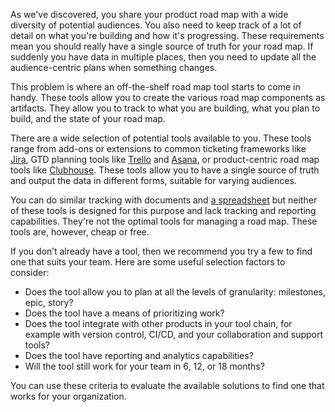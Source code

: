 As we've discovered, you share your product road map with a wide diversity of potential audiences. You also need to keep track of a lot of detail on what you're building and how it's progressing. These requirements mean you should really have a single source of truth for your road map. If suddenly you have data in multiple places, then you need to update all the audience-centric plans when something changes. 

This problem is where an off-the-shelf road map tool starts to come in handy. These tools allow you to create the various road map components as artifacts. They allow you to track to what you are building, what you plan to build, and the state of your road map.

There are a wide selection of potential tools available to you. These tools range from add-ons or extensions to common ticketing frameworks like [Jira](https://www.atlassian.com/software/jira), GTD planning tools like [Trello](https://trello.com/) and [Asana](https://asana.com/), or product-centric road map tools like [Clubhouse](https://clubhouse.io/). These tools allow you to have a single source of truth and output the data in different forms, suitable for varying audiences.

You can do similar tracking with documents and [a spreadsheet](https://github.com/msft4startups/learn-modules/raw/master/product_module/ProductRoadmapTemplate.xlsx) but neither of these tools is designed for this purpose and lack tracking and reporting capabilities. They're not the optimal tools for managing a road map. These tools are, however, cheap or free.

If you don’t already have a tool, then we recommend you try a few to find one that suits your team. Here are some useful selection factors to consider:

* Does the tool allow you to plan at all the levels of granularity: milestones, epic, story?
* Does the tool have a means of prioritizing work?
* Does the tool integrate with other products in your tool chain, for example with version control, CI/CD, and your collaboration and support tools?
* Does the tool have reporting and analytics capabilities?
* Will the tool still work for your team in 6, 12, or 18 months?

You can use these criteria to evaluate the available solutions to find one that works for your organization.
